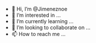 - 👋 Hi, I’m @Jimeneznoe
- 👀 I’m interested in ...
- 🌱 I’m currently learning ...
- 💞️ I’m looking to collaborate on ...
- 📫 How to reach me ...

<!---
Jimeneznoe/Jimeneznoe is a ✨ special ✨ repository because its `README.md` (this file) appears on your GitHub profile.
You can click the Preview link to take a look at your changes.
--->
